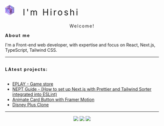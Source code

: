 <h1 style="letter-spacing: 4px; font-weight: normal; font-size: 40px text-align: center;"><img src="animation.gif" alt="Animation" style="width: 30px; margin-right: 16px;"> I'm Hiroshi</h1>


<p align="center" style="letter-spacing: 2px;">Welcome!</p>

<b style="letter-spacing: 2px;">About me</b>

<p>I'm a Front-end web developer, with expertise and focus on React, Next.js, TypeScript, Tailwind CSS.</p>

---
<br />
<b style="letter-spacing: 2px;">LAtest projects:</b>
<br />
<br />


- [EPLAY - Game store](https://github.com/fernandohiroshi/eplay-gamestore-ebac)
- [NEPT Guide - (How to set up Next.js with Prettier and Tailwind Sorter integrated into ESLint)](https://github.com/fernandohiroshi/nept-guide)
- [Animate Card Button with Framer Motion](https://github.com/fernandohiroshi/animate-card-button)
- [Disney Plus Clone](https://github.com/fernandohiroshi/disneyplus-clone-ebac)

---

<div align="center">
  <img src="https://github-readme-stats.vercel.app/api?username=fernandohiroshi&show_icons=true&count_private=true&theme=darcula&hide_border=true&hide=issues,contribs&bg_color=00000000">
  <img src="https://github-readme-stats.vercel.app/api/top-langs/?username=fernandohiroshi&layout=compact&hide_border=true&theme=darcula&bg_color=00000000&langs_count=6&hide=jupyter%20notebook,tex,css,php&exclude_repo=Pacman-AI">
  <img src="https://github-readme-streak-stats.herokuapp.com?user=fernandohiroshi&theme=darcula&hide_border=true&background=FFFFFF00">
</div>
